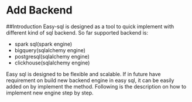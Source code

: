 # Add Backend

##Introduction
Easy-sql is designed as a tool to quick implement with different kind of sql backend. 
So far supported backend is:

+ spark sql(spark engine)
+ bigquery(sqlalchemy engine)
+ postgresql(sqlalchemy engine)
+ clickhouse(sqlalchemy engine)

Easy sql is designed to be flexible and scalable. If in future have requirement on build new backend engine in easy sql, it can be easily added on by implement the method. Following is the description on how to implement new engine step by step.

##
